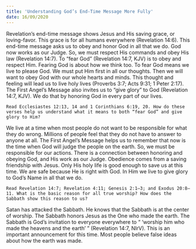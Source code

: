```yaml
---
title: 'Understanding God’s End-Time Message More Fully'
date: 16/09/2020
---
```


Revelation’s end-time message shows Jesus and His saving grace, or loving-favor. This grace is for all humans everywhere (Revelation 14:6). This end-time message asks us to obey and honor God in all that we do. God now works as our Judge. So, we must respect His commands and obey His law (Revelation 14:7). To “fear God” (Revelation 14:7, KJV) is to obey and respect Him. Fearing God is about how we think too. To fear God means we live to please God. We must put Him first in all our thoughts. Then we will want to obey God with our whole hearts and minds. This thought and feeling will lead us to live holy lives (Proverbs 3:7; Acts 9:31; 1 Peter 2:17). The First Angel’s Message also invites us to “give glory” to God (Revelation 14:7, KJV). We do that by honoring God in every part of our lives.

`Read Ecclesiastes 12:13, 14 and 1 Corinthians 6:19, 20. How do these verses help us understand what it means to both “fear God” and give glory to Him?`

We live at a time when most people do not want to be responsible for what they do wrong. Millions of people feel that they do not have to answer to anyone at all. The First Angel’s Message helps us to remember that now is the time when God will judge the people on the earth. So, we must be responsible for our actions. There is a connection between honoring and obeying God, and His work as our Judge. Obedience comes from a saving friendship with Jesus. Only His holy life is good enough to save us at this time. We are safe because He is right with God. In Him we live to give glory to God’s Name in all that we do.

`Read Revelation 14:7; Revelation 4:11; Genesis 2:1–3; and Exodus 20:8–11. What is the basic reason for all true worship? How does the Sabbath show this reason to us?`

Satan has attacked the Sabbath. He knows that the Sabbath is at the center of worship. The Sabbath honors Jesus as the One who made the earth. The Sabbath is God’s invitation to everyone everywhere to “ ‘worship him who made the heavens and the earth’ ” (Revelation 14:7, NIrV). This is an important announcement for this time. Most people believe false ideas about how the earth was made.
